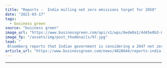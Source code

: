 ```yaml
---
title: "Reports -  India mulling net zero emissions target for 2050"
date: "2021-03-17"
tags: 
  - business green
source: "business green"
image_url: "https://www.businessgreen.com/api/v1/wps/6ede0a1/4d45e0b3-8d59-4d76-ac36-2458ba3f222b/3/india-cleantech-185x114.jpg"
image_fp: "/assets/img/post_thumbnails/97.jpg"
lead: "
 Bloomberg reports that Indian government is considering a 2047 net zero target to coincide mark a century of independence ..."
article_url: "https://www.businessgreen.com/news/4028644/reports-india-mulling-net-zero-emissions-target-2050"
---
```


---

